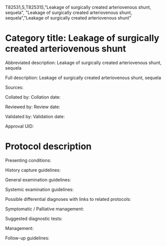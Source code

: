 T82531,S,T82531S,"Leakage of surgically created arteriovenous shunt, sequela", "Leakage of surgically created arteriovenous shunt, sequela","Leakage of surgically created arteriovenous shunt"
# Category title: Leakage of surgically created arteriovenous shunt

Abbreviated description: Leakage of surgically created arteriovenous shunt, sequela

Full description: Leakage of surgically created arteriovenous shunt, sequela

Sources:

Collated by:
Collation date:

Reviewed by:
Review date:

Validated by:
Validation date:

Approval UID:

# Protocol description

Presenting conditions:

History capture guidelines:

General examination guidelines:

Systemic examination guidelines:

Possible differential diagnoses with links to related protocols:

Symptomatic / Palliative management:

Suggested diagnostic tests:

Management:

Follow-up guidelines:
